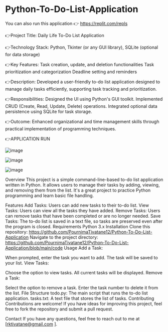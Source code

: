# Python-To-Do-List-Application

You can also run this application 👉 https://replit.com/repls 

👉Project Title: Daily Life To-Do List Application

👉Technology Stack: Python, Tkinter (or any GUI library), SQLite (optional for data storage)

👉Key Features: Task creation, update, and deletion functionalities
 Task prioritization and categorization
 Deadline setting and reminders

👉Description: Developed a user-friendly to-do list application designed to manage daily tasks efficiently, supporting task tracking and prioritization.

👉Responsibilities: Designed the UI using Python's GUI toolkit.
 Implemented CRUD (Create, Read, Update, Delete) operations.
 Integrated optional data persistence using SQLite for task storage.

👉Outcome: Enhanced organizational and time management skills through practical implementation of programming techniques.


👉APPLICATION RUN


![image](https://github.com/user-attachments/assets/49bb1aa6-f92f-4464-abf7-cd0d49d0665a)


![image](https://github.com/user-attachments/assets/730af1ca-a575-4cd5-a4a3-33bfc3fc8473)


![image](https://github.com/user-attachments/assets/81a90f72-18ee-42ae-885d-fe37d50d031d)

Overview
This project is a simple command-line-based to-do list application written in Python. It allows users to manage their tasks by adding, viewing, and removing them from the list. It's a great project to practice Python programming and learn basic file handling.


Features
Add Tasks: Users can add new tasks to their to-do list.
View Tasks: Users can view all the tasks they have added.
Remove Tasks: Users can remove tasks that have been completed or are no longer needed.
Save Tasks: The to-do list is saved in a text file, so tasks are preserved even after the program is closed.
Requirements
Python 3.x
Installation
Clone this repository:
https://github.com/PournimaTivatane12/Python-To-Do-List-Application
Navigate to the project directory:
https://github.com/PournimaTivatane12/Python-To-Do-List-Application/blob/main/code
Usage
Add a Task:


When prompted, enter the task you want to add.
The task will be saved to your list.
View Tasks:


Choose the option to view tasks.
All current tasks will be displayed.
Remove a Task:


Select the option to remove a task.
Enter the task number to delete it from the list.
File Structure
todo.py: The main script that runs the to-do list application.
tasks.txt: A text file that stores the list of tasks.
Contributing
Contributions are welcome! If you have ideas for improving this project, feel free to fork the repository and submit a pull request.


Contact
If you have any questions, feel free to reach out to me at [rktivatane@gmail.com ].


